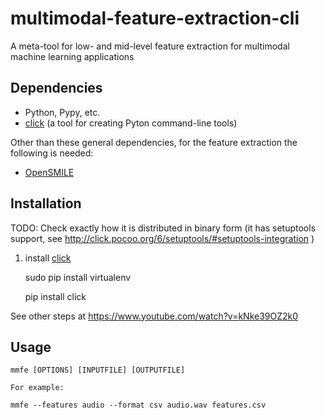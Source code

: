 # multimodal-feature-extraction-cli
A meta-tool for low- and mid-level feature extraction for multimodal machine learning applications

## Dependencies

* Python, Pypy, etc.
* [click](http://click.pocoo.org/) (a tool for creating Pyton command-line tools)

Other than these general dependencies, for the feature extraction the following is needed:

* [OpenSMILE](http://www.audeering.com/research/opensmile#download)

## Installation

TODO: Check exactly how it is distributed in binary form (it has setuptools support, see http://click.pocoo.org/6/setuptools/#setuptools-integration )


1. install [click](http://click.pocoo.org/)

    sudo pip install virtualenv
    
    pip install click

See other steps at https://www.youtube.com/watch?v=kNke39OZ2k0


## Usage


    mmfe [OPTIONS] [INPUTFILE] [OUTPUTFILE]

    For example:

    mmfe --features audio --format csv audio.wav features.csv 

